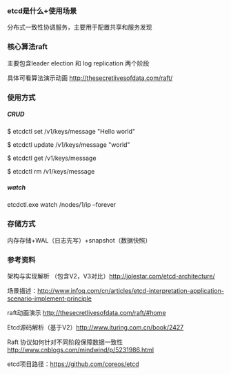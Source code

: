 ### etcd是什么+使用场景

分布式一致性协调服务，主要用于配置共享和服务发现


### 核心算法raft

主要包含leader election 和 log replication 两个阶段

具体可看算法演示动画 http://thesecretlivesofdata.com/raft/


### 使用方式

##### CRUD

$ etcdctl set /v1/keys/message "Hello world"

$ etcdctl update /v1/keys/message  "world"

$ etcdctl get /v1/keys/message

$ etcdctl rm /v1/keys/message

##### watch

etcdctl.exe watch /nodes/1/ip –forever


### 存储方式

内存存储+WAL（日志先写）+snapshot（数据快照）


### 参考资料

架构与实现解析 （包含V2，V3对比）http://jolestar.com/etcd-architecture/

场景描述：http://www.infoq.com/cn/articles/etcd-interpretation-application-scenario-implement-principle

raft动画演示 http://thesecretlivesofdata.com/raft/#home

Etcd源码解析（基于V2）http://www.ituring.com.cn/book/2427

Raft 协议如何针对不同阶段保障数据一致性 http://www.cnblogs.com/mindwind/p/5231986.html

etcd项目路径：https://github.com/coreos/etcd

